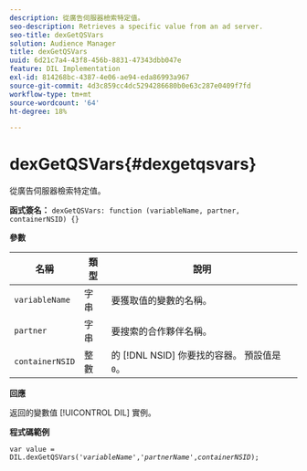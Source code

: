 ```yaml
---
description: 從廣告伺服器檢索特定值。
seo-description: Retrieves a specific value from an ad server.
seo-title: dexGetQSVars
solution: Audience Manager
title: dexGetQSVars
uuid: 6d21c7a4-43f8-456b-8831-47343dbb047e
feature: DIL Implementation
exl-id: 814268bc-4387-4e06-ae94-eda86993a967
source-git-commit: 4d3c859cc4dc5294286680b0e63c287e0409f7fd
workflow-type: tm+mt
source-wordcount: '64'
ht-degree: 18%

---
```


# dexGetQSVars{#dexgetqsvars}

從廣告伺服器檢索特定值。

**函式簽名：** `dexGetQSVars: function (variableName, partner, containerNSID) {}`

<!-- 

r_dil_get_dexqsvars.xml

 -->

**參數**

| 名稱 | 類型 | 說明 |
|---|---|---|
| `variableName` | 字串 | 要獲取值的變數的名稱。 |
| `partner` | 字串 | 要搜索的合作夥伴名稱。 |
| `containerNSID` | 整數 | 的 [!DNL NSID] 你要找的容器。 預設值是 `0`。 |

**回應**

返回的變數值 [!UICONTROL DIL] 實例。

**程式碼範例**

<pre class="java"><code>var value = DIL.dexGetQSVars('<i>variableName</i>','<i>partnerName</i>',<i>containerNSID</i>);</code></pre>
